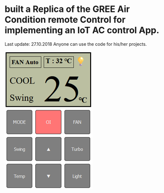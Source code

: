 # built a Replica of the GREE Air Condition remote Control for implementing an IoT AC control App. 
Last update: 27.10.2018
Anyone can use the code for his/her projects. 

![AC_Remote](/AC_Remote.png)
